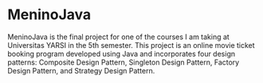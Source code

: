 # MeninoJava

MeninoJava is the final project for one of the courses I am taking at Universitas YARSI in the 5th semester. This project is an online movie ticket booking program developed using Java and incorporates four design patterns: Composite Design Pattern, Singleton Design Pattern, Factory Design Pattern, and Strategy Design Pattern.
